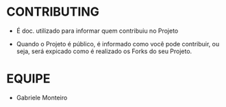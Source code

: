 # CONTRIBUTING
- É doc. utilizado para informar quem contribuiu no Projeto

- Quando o Projeto é público, é informado como você pode contribuir, ou seja, será expicado como é realizado os Forks do seu Projeto.

# EQUIPE
- Gabriele Monteiro